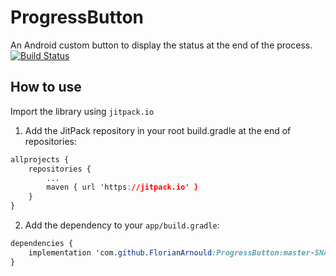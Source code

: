 # ProgressButton

An Android custom button to display the status at the end of the process.
[![Build Status](https://travis-ci.org/FlorianArnould/ProgressButton.svg?branch=master)](https://travis-ci.org/FlorianArnould/ProgressButton)


## How to use
Import the library using `jitpack.io`

1) Add the JitPack repository in your root build.gradle at the end of repositories:
```css
allprojects {
	repositories {
		...
		maven { url 'https://jitpack.io' }
	}
}
```
2) Add the dependency to your `app/build.gradle`:
```css
dependencies {
	implementation 'com.github.FlorianArnould:ProgressButton:master-SNAPSHOT'
}
```